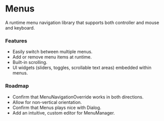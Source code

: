 # Menus

A runtime menu navigation library that supports both controller and mouse and keyboard.

### Features

* Easily switch between multiple menus.
* Add or remove menu items at runtime.
* Built-in scrolling.
* UI widgets (sliders, toggles, scrollable text areas) embedded within menus.

### Roadmap

* Confirm that MenuNavigationOverride works in both directions.
* Allow for non-vertical orientation.
* Confirm that Menus plays nice with Dialog.
* Add an intuitive, custom editor for MenuManager.
